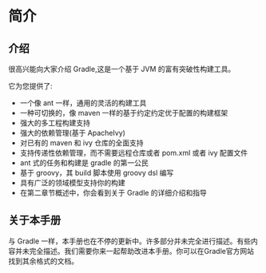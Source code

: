# 简介

## 介绍

很高兴能向大家介绍 Gradle,这是一个基于 JVM 的富有突破性构建工具。

它为您提供了:


- 一个像 ant 一样，通用的灵活的构建工具
- 一种可切换的，像 maven 一样的基于约定约定优于配置的构建框架
- 强大的多工程构建支持
- 强大的依赖管理(基于 ApacheIvy)
- 对已有的 maven 和 ivy 仓库的全面支持
- 支持传递性依赖管理，而不需要远程仓库或者 pom.xml 或者 ivy 配置文件
- ant 式的任务和构建是 gradle 的第一公民
- 基于 groovy，其 build 脚本使用 groovy dsl 编写
- 具有广泛的领域模型支持你的构建
- 在第二章节概述中，你会看到关于 Gradle 的详细介绍和指导

## 关于本手册

与 Gradle 一样，本手册也在不停的更新中。许多部分并未完全进行描述。有些内容并未完全描述。我们需要你来一起帮助改进本手册。你可以在Gradle官方网站找到其余格式的文档。
